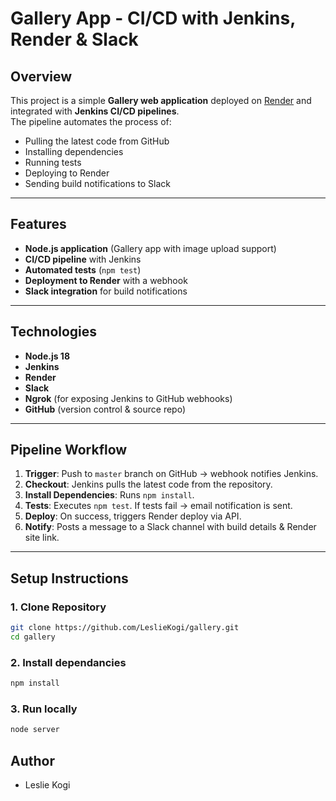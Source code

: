 # Gallery App - CI/CD with Jenkins, Render & Slack

##  Overview
This project is a simple **Gallery web application** deployed on [Render](https://gallery-ed60.onrender.com/) and integrated with **Jenkins CI/CD pipelines**.  
The pipeline automates the process of:
- Pulling the latest code from GitHub
- Installing dependencies
- Running tests
- Deploying to Render
- Sending build notifications to Slack


---

## Features
- **Node.js application** (Gallery app with image upload support)
- **CI/CD pipeline** with Jenkins
- **Automated tests** (`npm test`)
- **Deployment to Render** with a webhook
- **Slack integration** for build notifications

---

## Technologies
- **Node.js 18**
- **Jenkins**
- **Render**
- **Slack**
- **Ngrok** (for exposing Jenkins to GitHub webhooks)
- **GitHub** (version control & source repo)

---

## Pipeline Workflow
1. **Trigger**: Push to `master` branch on GitHub → webhook notifies Jenkins.  
2. **Checkout**: Jenkins pulls the latest code from the repository.  
3. **Install Dependencies**: Runs `npm install`.  
4. **Tests**: Executes `npm test`. If tests fail → email notification is sent.  
5. **Deploy**: On success, triggers Render deploy via API.  
6. **Notify**: Posts a message to a Slack channel with build details & Render site link.

---

## Setup Instructions

### 1. Clone Repository
```bash
git clone https://github.com/LeslieKogi/gallery.git
cd gallery
```
### 2. Install dependancies
```bash
npm install
```
### 3. Run locally
```bash 
node server
```
## Author
- Leslie Kogi
